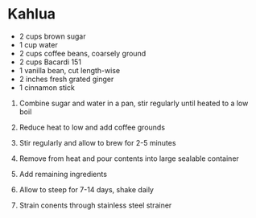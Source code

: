 # Kahlua
* 2 cups brown sugar
* 1 cup water
* 2 cups coffee beans, coarsely ground
* 2 cups Bacardi 151
* 1 vanilla bean, cut length-wise
* 2 inches fresh grated ginger
* 1 cinnamon stick

1) Combine sugar and water in a pan, stir regularly until heated to a low boil

2) Reduce heat to low and add coffee grounds

3) Stir regularly and allow to brew for 2-5 minutes

4) Remove from heat and pour contents into large sealable container

5) Add remaining ingredients

6) Allow to steep for 7-14 days, shake daily

7) Strain conents through stainless steel strainer
